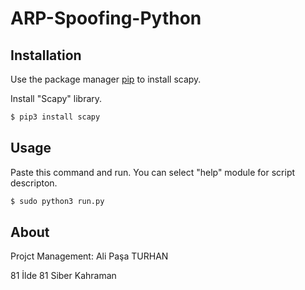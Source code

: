 # ARP-Spoofing-Python

## Installation

Use the package manager [pip](https://pip.pypa.io/en/stable/) to install scapy.

Install "Scapy" library.
```bash
$ pip3 install scapy
```
## Usage
Paste this command and run. You can select "help" module for script descripton.
```bash
$ sudo python3 run.py
```
## About
Projct Management: Ali Paşa TURHAN

81 İlde 81 Siber Kahraman
